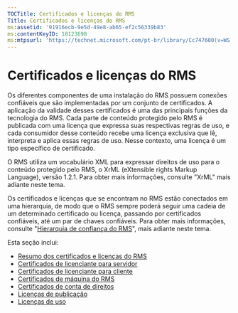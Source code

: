 ```yaml
---
TOCTitle: Certificados e licenças do RMS
Title: Certificados e licenças do RMS
ms:assetid: '91916ecb-9e5d-49e8-ab65-ef2c56339b83'
ms:contentKeyID: 18123698
ms:mtpsurl: 'https://technet.microsoft.com/pt-br/library/Cc747600(v=WS.10)'
---
```


Certificados e licenças do RMS
==============================

Os diferentes componentes de uma instalação do RMS possuem conexões confiáveis que são implementadas por um conjunto de certificados. A aplicação da validade desses certificados é uma das principais funções da tecnologia do RMS. Cada parte de conteúdo protegido pelo RMS é publicada com uma licença que expressa suas respectivas regras de uso, e cada consumidor desse conteúdo recebe uma licença exclusiva que lê, interpreta e aplica essas regras de uso. Nesse contexto, uma licença é um tipo específico de certificado.

O RMS utiliza um vocabulário XML para expressar direitos de uso para o conteúdo protegido pelo RMS, o XrML (eXtensible rights Markup Language), versão 1.2.1. Para obter mais informações, consulte "XrML" mais adiante neste tema.

Os certificados e licenças que se encontram no RMS estão conectados em uma hierarquia, de modo que o RMS sempre poderá seguir uma cadeia de um determinado certificado ou licença, passando por certificados confiáveis, até um par de chaves confiáveis. Para obter mais informações, consulte "[Hierarquia de confiança do RMS](https://technet.microsoft.com/2d44182f-a653-4383-aba1-dade53f7cf9a)", mais adiante neste tema.

Esta seção inclui:

-   [Resumo dos certificados e licenças do RMS](https://technet.microsoft.com/637ccfca-318e-4346-85b5-0945b058fb9c)
-   [Certificados de licenciante para servidor](https://technet.microsoft.com/0b35fbcd-25a9-4587-898d-9a30fd1d3c5b)
-   [Certificados de licenciante para cliente](https://technet.microsoft.com/bfb36387-3e15-4cde-8b8f-482219569a64)
-   [Certificados de máquina do RMS](https://technet.microsoft.com/1841d53e-d01b-47c3-9d43-3805ceefed5a)
-   [Certificados de conta de direitos](https://technet.microsoft.com/2ff315cc-211d-4e6e-85e8-56867c2abd94)
-   [Licenças de publicação](https://technet.microsoft.com/187228fc-370b-4e23-a53a-21bb296b84a1)
-   [Licenças de uso](https://technet.microsoft.com/6e609db3-49b3-4cac-a34c-8a96da627067)

